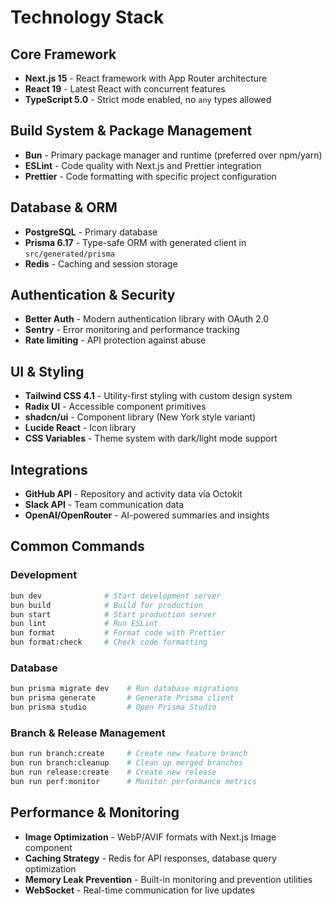 # Technology Stack

## Core Framework
- **Next.js 15** - React framework with App Router architecture
- **React 19** - Latest React with concurrent features
- **TypeScript 5.0** - Strict mode enabled, no `any` types allowed

## Build System & Package Management
- **Bun** - Primary package manager and runtime (preferred over npm/yarn)
- **ESLint** - Code quality with Next.js and Prettier integration
- **Prettier** - Code formatting with specific project configuration

## Database & ORM
- **PostgreSQL** - Primary database
- **Prisma 6.17** - Type-safe ORM with generated client in `src/generated/prisma`
- **Redis** - Caching and session storage

## Authentication & Security
- **Better Auth** - Modern authentication library with OAuth 2.0
- **Sentry** - Error monitoring and performance tracking
- **Rate limiting** - API protection against abuse

## UI & Styling
- **Tailwind CSS 4.1** - Utility-first styling with custom design system
- **Radix UI** - Accessible component primitives
- **shadcn/ui** - Component library (New York style variant)
- **Lucide React** - Icon library
- **CSS Variables** - Theme system with dark/light mode support

## Integrations
- **GitHub API** - Repository and activity data via Octokit
- **Slack API** - Team communication data
- **OpenAI/OpenRouter** - AI-powered summaries and insights

## Common Commands

### Development
```bash
bun dev              # Start development server
bun build            # Build for production  
bun start            # Start production server
bun lint             # Run ESLint
bun format           # Format code with Prettier
bun format:check     # Check code formatting
```

### Database
```bash
bun prisma migrate dev    # Run database migrations
bun prisma generate       # Generate Prisma client
bun prisma studio         # Open Prisma Studio
```

### Branch & Release Management
```bash
bun run branch:create     # Create new feature branch
bun run branch:cleanup    # Clean up merged branches
bun run release:create    # Create new release
bun run perf:monitor      # Monitor performance metrics
```

## Performance & Monitoring
- **Image Optimization** - WebP/AVIF formats with Next.js Image component
- **Caching Strategy** - Redis for API responses, database query optimization
- **Memory Leak Prevention** - Built-in monitoring and prevention utilities
- **WebSocket** - Real-time communication for live updates